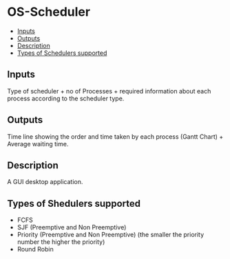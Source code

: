 # OS-Scheduler

- [Inputs](#inputs)
- [Outputs](#outputs)
- [Description](#description)
- [Types of Schedulers supported](types-of-schedulers-supported)  

## Inputs  
Type of scheduler + no of Processes + required information about each process according to the scheduler type.  

## Outputs   
Time line showing the order and time taken by each process (Gantt Chart) + Average waiting time.  

## Description  
A GUI desktop application.  

## Types of Shedulers supported  
- FCFS
- SJF (Preemptive and Non Preemptive)
- Priority (Preemptive and Non Preemptive) (the smaller the priority number the higher the priority)
- Round Robin

